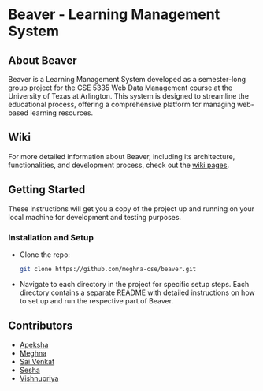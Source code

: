 # Beaver - Learning Management System

## About Beaver

Beaver is a Learning Management System developed as a semester-long group project for the CSE 5335 Web Data Management course at the University of Texas at Arlington. This system is designed to streamline the educational process, offering a comprehensive platform for managing web-based learning resources.

## Wiki

For more detailed information about Beaver, including its architecture, functionalities, and development process, check out the [wiki pages](https://github.com/meghna-cse/beaver/wiki).

## Getting Started

These instructions will get you a copy of the project up and running on your local machine for development and testing purposes.

### Installation and Setup

-   Clone the repo:
	```sh
	git clone https://github.com/meghna-cse/beaver.git
	```
-   Navigate to each directory in the project for specific setup steps. Each directory contains a separate README with detailed instructions on how to set up and run the respective part of Beaver.

## Contributors

-   [Apeksha](https://github.com/apekshakotian14)
-   [Meghna](https://github.com/meghna-cse)
-   [Sai Venkat](https://github.com/ksvr444)
-   [Sesha](https://github.com/Minnu25)
-   [Vishnupriya](https://github.com/Vishnupriyakonagari17)
